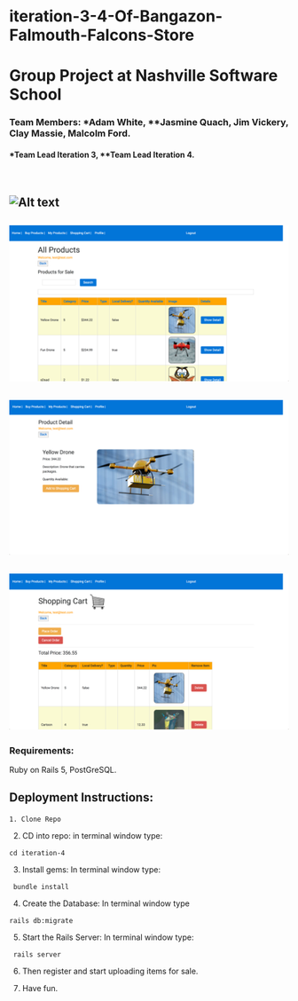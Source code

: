 # iteration-3-4-Of-Bangazon-Falmouth-Falcons-Store
# Group Project at Nashville Software School
### Team Members: *Adam White, **Jasmine Quach, Jim Vickery, Clay Massie, Malcolm Ford.
#### *Team Lead Iteration 3, **Team Lead Iteration 4.

<br>


![Alt text](bang1.png?raw=true "Title")
----------------------------------------
![Alt text](bang4.png?raw=true "Title")
----------------------------------------
![Alt text](bang2.png?raw=true "Title")
----------------------------------------
![Alt text](bang3.png?raw=true "Title")
----------------------------------------

### Requirements:
Ruby on Rails 5, PostGreSQL.

## Deployment Instructions:

```
1. Clone Repo
```
2. CD into repo: in terminal window type:
```
cd iteration-4
```
3. Install gems: In terminal window type:
```
 bundle install
```
4. Create the Database: In terminal window type
```
rails db:migrate
 ```
5. Start the Rails Server: In terminal window type:
```
 rails server
 ```
6. Then register and start uploading items for sale.

7. Have fun.
